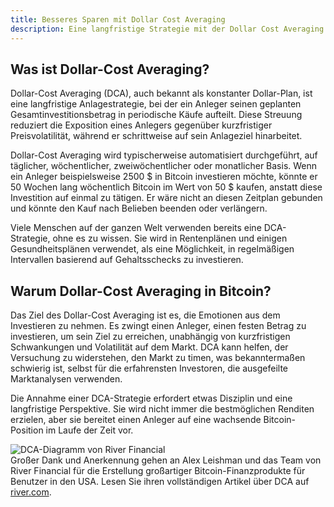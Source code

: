 ```yaml
---
title: Besseres Sparen mit Dollar Cost Averaging
description: Eine langfristige Strategie mit der Dollar Cost Averaging (DCA) Methode, um während Bitcoins volatilen Wertanstiegs zu sparen.
---
```


## Was ist Dollar-Cost Averaging?

Dollar-Cost Averaging (DCA), auch bekannt als konstanter Dollar-Plan, ist eine langfristige Anlagestrategie, bei der ein Anleger seinen geplanten Gesamtinvestitionsbetrag in periodische Käufe aufteilt. Diese Streuung reduziert die Exposition eines Anlegers gegenüber kurzfristiger Preisvolatilität, während er schrittweise auf sein Anlageziel hinarbeitet.

Dollar-Cost Averaging wird typischerweise automatisiert durchgeführt, auf täglicher, wöchentlicher, zweiwöchentlicher oder monatlicher Basis. Wenn ein Anleger beispielsweise 2500 $ in Bitcoin investieren möchte, könnte er 50 Wochen lang wöchentlich Bitcoin im Wert von 50 $ kaufen, anstatt diese Investition auf einmal zu tätigen. Er wäre nicht an diesen Zeitplan gebunden und könnte den Kauf nach Belieben beenden oder verlängern.

Viele Menschen auf der ganzen Welt verwenden bereits eine DCA-Strategie, ohne es zu wissen. Sie wird in Rentenplänen und einigen Gesundheitsplänen verwendet, als eine Möglichkeit, in regelmäßigen Intervallen basierend auf Gehaltsschecks zu investieren.

## Warum Dollar-Cost Averaging in Bitcoin?

Das Ziel des Dollar-Cost Averaging ist es, die Emotionen aus dem Investieren zu nehmen. Es zwingt einen Anleger, einen festen Betrag zu investieren, um sein Ziel zu erreichen, unabhängig von kurzfristigen Schwankungen und Volatilität auf dem Markt. DCA kann helfen, der Versuchung zu widerstehen, den Markt zu timen, was bekanntermaßen schwierig ist, selbst für die erfahrensten Investoren, die ausgefeilte Marktanalysen verwenden.

Die Annahme einer DCA-Strategie erfordert etwas Disziplin und eine langfristige Perspektive. Sie wird nicht immer die bestmöglichen Renditen erzielen, aber sie bereitet einen Anleger auf eine wachsende Bitcoin-Position im Laufe der Zeit vor.

![DCA-Diagramm von River Financial](https://river.com/learn/images/articles/dollar-cost-averaging-bitcoin.png) <br /> Großer Dank und Anerkennung gehen an Alex Leishman und das Team von River Financial für die Erstellung großartiger Bitcoin-Finanzprodukte für Benutzer in den USA. Lesen Sie ihren vollständigen Artikel über DCA auf [river.com](https://river.com/learn/what-is-bitcoin/dollar-cost-averaging-bitcoin).